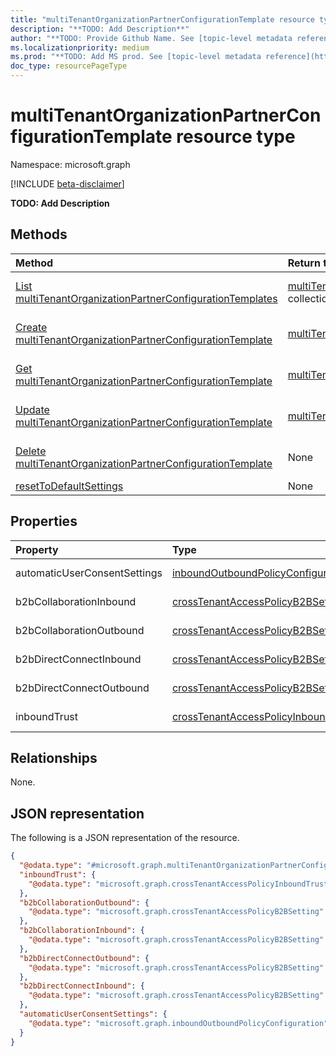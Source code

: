 ```yaml
---
title: "multiTenantOrganizationPartnerConfigurationTemplate resource type"
description: "**TODO: Add Description**"
author: "**TODO: Provide Github Name. See [topic-level metadata reference](https://aka.ms/msgo?pagePath=Document-APIs/Guidelines/Metadata)**"
ms.localizationpriority: medium
ms.prod: "**TODO: Add MS prod. See [topic-level metadata reference](https://aka.ms/msgo?pagePath=Document-APIs/Guidelines/Metadata)**"
doc_type: resourcePageType
---
```


# multiTenantOrganizationPartnerConfigurationTemplate resource type

Namespace: microsoft.graph

[!INCLUDE [beta-disclaimer](../../includes/beta-disclaimer.md)]

**TODO: Add Description**

## Methods
|Method|Return type|Description|
|:---|:---|:---|
|[List multiTenantOrganizationPartnerConfigurationTemplates](../api/policytemplate-list-multitenantorganizationpartnerconfiguration.md)|[multiTenantOrganizationPartnerConfigurationTemplate](../resources/multitenantorganizationpartnerconfigurationtemplate.md) collection|Get a list of the [multiTenantOrganizationPartnerConfigurationTemplate](../resources/multitenantorganizationpartnerconfigurationtemplate.md) objects and their properties.|
|[Create multiTenantOrganizationPartnerConfigurationTemplate](../api/policytemplate-post-multitenantorganizationpartnerconfiguration.md)|[multiTenantOrganizationPartnerConfigurationTemplate](../resources/multitenantorganizationpartnerconfigurationtemplate.md)|Create a new [multiTenantOrganizationPartnerConfigurationTemplate](../resources/multitenantorganizationpartnerconfigurationtemplate.md) object.|
|[Get multiTenantOrganizationPartnerConfigurationTemplate](../api/multitenantorganizationpartnerconfigurationtemplate-get.md)|[multiTenantOrganizationPartnerConfigurationTemplate](../resources/multitenantorganizationpartnerconfigurationtemplate.md)|Read the properties and relationships of a [multiTenantOrganizationPartnerConfigurationTemplate](../resources/multitenantorganizationpartnerconfigurationtemplate.md) object.|
|[Update multiTenantOrganizationPartnerConfigurationTemplate](../api/multitenantorganizationpartnerconfigurationtemplate-update.md)|[multiTenantOrganizationPartnerConfigurationTemplate](../resources/multitenantorganizationpartnerconfigurationtemplate.md)|Update the properties of a [multiTenantOrganizationPartnerConfigurationTemplate](../resources/multitenantorganizationpartnerconfigurationtemplate.md) object.|
|[Delete multiTenantOrganizationPartnerConfigurationTemplate](../api/policytemplate-delete-multitenantorganizationpartnerconfiguration.md)|None|Delete a [multiTenantOrganizationPartnerConfigurationTemplate](../resources/multitenantorganizationpartnerconfigurationtemplate.md) object.|
|[resetToDefaultSettings](../api/multitenantorganizationpartnerconfigurationtemplate-resettodefaultsettings.md)|None|**TODO: Add Description**|

## Properties
|Property|Type|Description|
|:---|:---|:---|
|automaticUserConsentSettings|[inboundOutboundPolicyConfiguration](../resources/inboundoutboundpolicyconfiguration.md)|**TODO: Add Description**|
|b2bCollaborationInbound|[crossTenantAccessPolicyB2BSetting](../resources/crosstenantaccesspolicyb2bsetting.md)|**TODO: Add Description**|
|b2bCollaborationOutbound|[crossTenantAccessPolicyB2BSetting](../resources/crosstenantaccesspolicyb2bsetting.md)|**TODO: Add Description**|
|b2bDirectConnectInbound|[crossTenantAccessPolicyB2BSetting](../resources/crosstenantaccesspolicyb2bsetting.md)|**TODO: Add Description**|
|b2bDirectConnectOutbound|[crossTenantAccessPolicyB2BSetting](../resources/crosstenantaccesspolicyb2bsetting.md)|**TODO: Add Description**|
|inboundTrust|[crossTenantAccessPolicyInboundTrust](../resources/crosstenantaccesspolicyinboundtrust.md)|**TODO: Add Description**|

## Relationships
None.

## JSON representation
The following is a JSON representation of the resource.
<!-- {
  "blockType": "resource",
  "keyProperty": "id",
  "@odata.type": "microsoft.graph.multiTenantOrganizationPartnerConfigurationTemplate",
  "openType": false
}
-->
``` json
{
  "@odata.type": "#microsoft.graph.multiTenantOrganizationPartnerConfigurationTemplate",
  "inboundTrust": {
    "@odata.type": "microsoft.graph.crossTenantAccessPolicyInboundTrust"
  },
  "b2bCollaborationOutbound": {
    "@odata.type": "microsoft.graph.crossTenantAccessPolicyB2BSetting"
  },
  "b2bCollaborationInbound": {
    "@odata.type": "microsoft.graph.crossTenantAccessPolicyB2BSetting"
  },
  "b2bDirectConnectOutbound": {
    "@odata.type": "microsoft.graph.crossTenantAccessPolicyB2BSetting"
  },
  "b2bDirectConnectInbound": {
    "@odata.type": "microsoft.graph.crossTenantAccessPolicyB2BSetting"
  },
  "automaticUserConsentSettings": {
    "@odata.type": "microsoft.graph.inboundOutboundPolicyConfiguration"
  }
}
```

